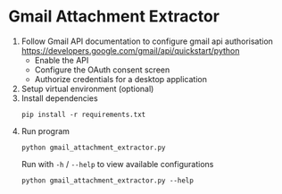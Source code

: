 # Gmail Attachment Extractor

1. Follow Gmail API documentation to configure gmail api authorisation
   https://developers.google.com/gmail/api/quickstart/python
   - Enable the API
   - Configure the OAuth consent screen
   - Authorize credentials for a desktop application
2. Setup virtual environment (optional)
3. Install dependencies
   ```
   pip install -r requirements.txt
   ```
4. Run program
   ```
   python gmail_attachment_extractor.py
   ```
   Run with `-h` / `--help` to view available configurations
   ```
   python gmail_attachment_extractor.py --help
   ```
